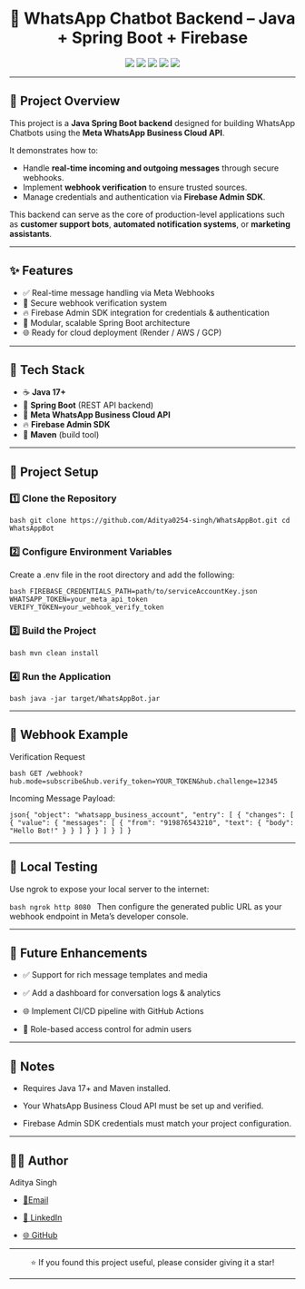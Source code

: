 <h1 align="center">💬 WhatsApp Chatbot Backend – Java + Spring Boot + Firebase</h1>

<p align="center">
  <img src="https://img.shields.io/badge/Java-17+-red?style=for-the-badge&logo=openjdk&logoColor=white" />
  <img src="https://img.shields.io/badge/Spring_Boot-Backend-brightgreen?style=for-the-badge&logo=springboot&logoColor=white" />
  <img src="https://img.shields.io/badge/Firebase-FFCA28?style=for-the-badge&logo=firebase&logoColor=black" />
  <img src="https://img.shields.io/badge/Meta-WhatsApp_Cloud_API-25D366?style=for-the-badge&logo=whatsapp&logoColor=white" />
  <img src="https://img.shields.io/badge/Build-Maven-blue?style=for-the-badge&logo=apachemaven&logoColor=white" />
</p>

---

## 📖 Project Overview

This project is a **Java Spring Boot backend** designed for building WhatsApp Chatbots using the **Meta WhatsApp Business Cloud API**.  

It demonstrates how to:
- Handle **real-time incoming and outgoing messages** through secure webhooks.
- Implement **webhook verification** to ensure trusted sources.
- Manage credentials and authentication via **Firebase Admin SDK**.

This backend can serve as the core of production-level applications such as **customer support bots**, **automated notification systems**, or **marketing assistants**.

---

## ✨ Features

- ✅ Real-time message handling via Meta Webhooks  
- 🔐 Secure webhook verification system  
- 🔥 Firebase Admin SDK integration for credentials & authentication  
- 🧱 Modular, scalable Spring Boot architecture  
- 🌐 Ready for cloud deployment (Render / AWS / GCP)

---

## 🧠 Tech Stack

- ☕ **Java 17+**  
- 🌿 **Spring Boot** (REST API backend)  
- 💬 **Meta WhatsApp Business Cloud API**  
- 🔥 **Firebase Admin SDK**  
- 🧰 **Maven** (build tool)

---

## 🧰 Project Setup

### 1️⃣ Clone the Repository

`bash
git clone https://github.com/Aditya0254-singh/WhatsAppBot.git
cd WhatsAppBot`

### 2️⃣ Configure Environment Variables

Create a .env file in the root directory and add the following:

`bash
FIREBASE_CREDENTIALS_PATH=path/to/serviceAccountKey.json
WHATSAPP_TOKEN=your_meta_api_token
VERIFY_TOKEN=your_webhook_verify_token`

### 3️⃣ Build the Project

`bash
mvn clean install`

### 4️⃣ Run the Application

`bash
java -jar target/WhatsAppBot.jar`

---

## 📡 Webhook Example

Verification Request

`bash
GET /webhook?hub.mode=subscribe&hub.verify_token=YOUR_TOKEN&hub.challenge=12345`

Incoming Message Payload:

`json{
  "object": "whatsapp_business_account",
  "entry": [
    {
      "changes": [
        {
          "value": {
            "messages": [
              {
                "from": "919876543210",
                "text": { "body": "Hello Bot!" }
              }
            ]
          }
        }
      ]
    }
  ]
}`

---

## 🧪 Local Testing

Use ngrok
 to expose your local server to the internet:

`bash
ngrok http 8080
`
Then configure the generated public URL as your webhook endpoint in Meta’s developer console.

---

## 🚀 Future Enhancements

- ✅ Support for rich message templates and media

- ✅ Add a dashboard for conversation logs & analytics

- 🌐 Implement CI/CD pipeline with GitHub Actions

- 🧠 Role-based access control for admin users

---

## 📝 Notes

- Requires Java 17+ and Maven installed.

- Your WhatsApp Business Cloud API must be set up and verified.

- Firebase Admin SDK credentials must match your project configuration.

---

## 👨‍💻 Author
Aditya Singh

- [📧Email](adityasinghgzp609@gmail.com)

- [💼 LinkedIn](https://www.linkedin.com/in/aditya-singh-baa980257/)

- [🌐 GitHub](https://github.com/Aditya0254-singh)

---

<p align="center">⭐ If you found this project useful, please consider giving it a star!</p>

---

